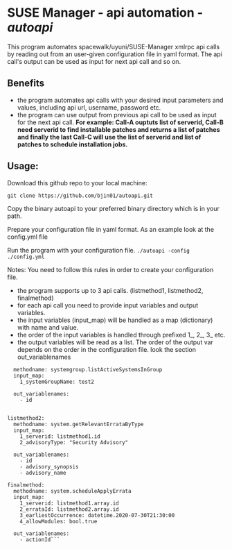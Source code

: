 # SUSE Manager - api automation - *autoapi*

This program automates spacewalk/uyuni/SUSE-Manager xmlrpc api calls by reading out from an user-given 
configuration file in yaml format. The api call's output can be used as input for next api call and so on.

## __Benefits__
* the program automates api calls with your desired input parameters and values, including api url, username, password etc.
* the program can use output from previous api call to be used as input for the next api call.
__For example: Call-A ouptuts list of serverid, Call-B need serverid to find installable patches and returns a list of patches 
and finally the last Call-C will use the list of serverid and list of patches to schedule installation jobs.__


## __Usage__:
Download this github repo to your local machine:

```git clone https://github.com/bjin01/autoapi.git```

Copy the binary autoapi to your preferred binary directory which is in your path.

Prepare your configuration file in yaml format.
As an example look at the config.yml file

Run the program with your configuration file.
```./autoapi -config ./config.yml```

Notes:
You need to follow this rules in order to create your configuration file.
* the program supports up to 3 api calls. (listmethod1, listmethod2, finalmethod)
* for each api call you need to provide input variables and output variables.
* the input variables (input_map) will be handled as a map (dictionary) with name and value.
* the order of the input variables is handled through prefixed 1_, 2_, 3_ etc.
* the output variables will be read as a list. The order of the output var depends on the order in the configuration file.
look the section out_variablenames

```listmethod1:
  methodname: systemgroup.listActiveSystemsInGroup
  input_map:
    1_systemGroupName: test2
       
  out_variablenames:  
    - id


listmethod2:
  methodname: system.getRelevantErrataByType
  input_map:
    1_serverid: listmethod1.id
    2_advisoryType: "Security Advisory"

  out_variablenames: 
    - id
    - advisory_synopsis
    - advisory_name

finalmethod:
  methodname: system.scheduleApplyErrata
  input_map:
    1_serverid: listmethod1.array.id
    2_errataId: listmethod2.array.id
    3_earliestOccurrence: datetime.2020-07-30T21:30:00
    4_allowModules: bool.true

  out_variablenames: 
    - actionId```
